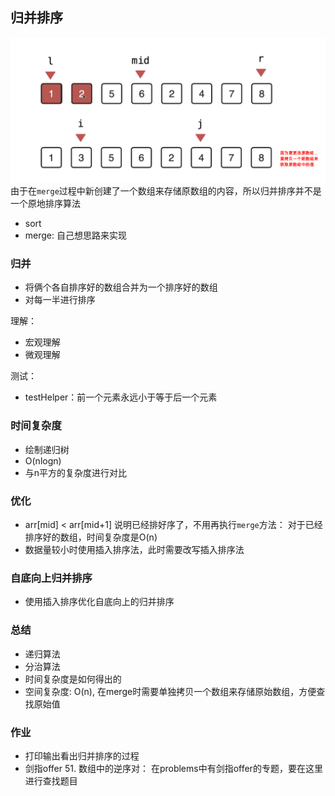 ## 归并排序

![](https://raw.githubusercontent.com/wangkaiwd/drawing-bed/master/20201213223803.png)
由于在`merge`过程中新创建了一个数组来存储原数组的内容，所以归并排序并不是一个原地排序算法

* sort
* merge: 自己想思路来实现

### 归并

* 将俩个各自排序好的数组合并为一个排序好的数组
* 对每一半进行排序

理解：

* 宏观理解
* 微观理解

测试：

* testHelper：前一个元素永远小于等于后一个元素

### 时间复杂度

* 绘制递归树
* O(nlogn)
* 与n平方的复杂度进行对比

### 优化

* arr[mid] < arr[mid+1] 说明已经排好序了，不用再执行`merge`方法： 对于已经排序好的数组，时间复杂度是O(n)
* 数据量较小时使用插入排序法，此时需要改写插入排序法

### 自底向上归并排序

* 使用插入排序优化自底向上的归并排序

### 总结

* 递归算法
* 分治算法
* 时间复杂度是如何得出的
* 空间复杂度: O(n), 在merge时需要单独拷贝一个数组来存储原始数组，方便查找原始值

### 作业

* 打印输出看出归并排序的过程
* 剑指offer 51. 数组中的逆序对： 在problems中有剑指offer的专题，要在这里进行查找题目
